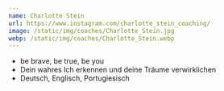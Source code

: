 ```yaml
---
name: Charlotte Stein
url: https://www.instagram.com/charlotte_stein_coaching/
image: /static/img/coaches/Charlotte_Stein.jpg
webp: /static/img/coaches/Charlotte_Stein.webp
---
```


<ul><li>be brave, be true, be you</li><li>Dein wahres Ich erkennen und deine Träume verwirklichen</li><li>Deutsch, Englisch, Portugiesisch</li></ul>